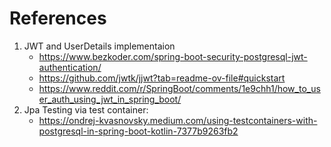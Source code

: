 # References

1. JWT and UserDetails implementaion
    - https://www.bezkoder.com/spring-boot-security-postgresql-jwt-authentication/
    - https://github.com/jwtk/jjwt?tab=readme-ov-file#quickstart
    - https://www.reddit.com/r/SpringBoot/comments/1e9chh1/how_to_user_auth_using_jwt_in_spring_boot/
2. Jpa Testing via test container:
    - https://ondrej-kvasnovsky.medium.com/using-testcontainers-with-postgresql-in-spring-boot-kotlin-7377b9263fb2